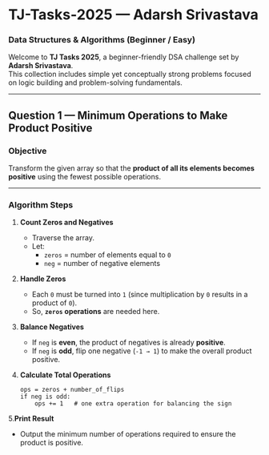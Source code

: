 #  TJ-Tasks-2025 — Adarsh Srivastava  
###  Data Structures & Algorithms (Beginner / Easy)

Welcome to **TJ Tasks 2025**, a beginner-friendly DSA challenge set by **Adarsh Srivastava**.  
This collection includes simple yet conceptually strong problems focused on logic building and problem-solving fundamentals.

---

##  Question 1 — Minimum Operations to Make Product Positive

###  Objective
Transform the given array so that the **product of all its elements becomes positive** using the fewest possible operations.

---

###  Algorithm Steps

1. **Count Zeros and Negatives**
   - Traverse the array.
   - Let:
     - `zeros` = number of elements equal to `0`
     - `neg` = number of negative elements

2. **Handle Zeros**
   - Each `0` must be turned into `1` (since multiplication by `0` results in a product of `0`).
   - So, **`zeros` operations** are needed here.

3. **Balance Negatives**
   - If `neg` is **even**, the product of negatives is already **positive**.
   - If `neg` is **odd**, flip one negative (`-1 → 1`) to make the overall product positive.

4. **Calculate Total Operations**
   ```text
   ops = zeros + number_of_flips
   if neg is odd:
       ops += 1   # one extra operation for balancing the sign

5.**Print Result**
- Output the minimum number of operations required to ensure the product is positive.
